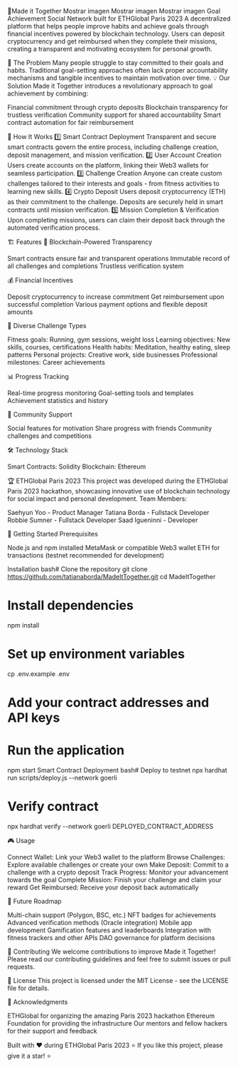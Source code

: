 🤼Made it Together
Mostrar imagen
Mostrar imagen
Mostrar imagen
Goal Achievement Social Network built for ETHGlobal Paris 2023
A decentralized platform that helps people improve habits and achieve goals through financial incentives powered by blockchain technology. Users can deposit cryptocurrency and get reimbursed when they complete their missions, creating a transparent and motivating ecosystem for personal growth.

🎯 The Problem
Many people struggle to stay committed to their goals and habits. Traditional goal-setting approaches often lack proper accountability mechanisms and tangible incentives to maintain motivation over time.
💡 Our Solution
Made it Together introduces a revolutionary approach to goal achievement by combining:

Financial commitment through crypto deposits
Blockchain transparency for trustless verification
Community support for shared accountability
Smart contract automation for fair reimbursement


🚀 How It Works
1️⃣ Smart Contract Deployment
Transparent and secure smart contracts govern the entire process, including challenge creation, deposit management, and mission verification.
2️⃣ User Account Creation
Users create accounts on the platform, linking their Web3 wallets for seamless participation.
3️⃣ Challenge Creation
Anyone can create custom challenges tailored to their interests and goals - from fitness activities to learning new skills.
4️⃣ Crypto Deposit
Users deposit cryptocurrency (ETH) as their commitment to the challenge. Deposits are securely held in smart contracts until mission verification.
5️⃣ Mission Completion & Verification
Upon completing missions, users can claim their deposit back through the automated verification process.

🏗️ Features
🔐 Blockchain-Powered Transparency

Smart contracts ensure fair and transparent operations
Immutable record of all challenges and completions
Trustless verification system

💰 Financial Incentives

Deposit cryptocurrency to increase commitment
Get reimbursement upon successful completion
Various payment options and flexible deposit amounts

🎯 Diverse Challenge Types

Fitness goals: Running, gym sessions, weight loss
Learning objectives: New skills, courses, certifications
Health habits: Meditation, healthy eating, sleep patterns
Personal projects: Creative work, side businesses
Professional milestones: Career achievements

📊 Progress Tracking

Real-time progress monitoring
Goal-setting tools and templates
Achievement statistics and history

👥 Community Support

Social features for motivation
Share progress with friends
Community challenges and competitions


🛠️ Technology Stack

Smart Contracts: Solidity
Blockchain: Ethereum


🏆 ETHGlobal Paris 2023
This project was developed during the ETHGlobal Paris 2023 hackathon, showcasing innovative use of blockchain technology for social impact and personal development.
Team Members:

Saehyun Yoo - Product Manager
Tatiana Borda - Fullstack Developer
Robbie Sumner - Fullstack Developer
Saad Igueninni - Developer


🚀 Getting Started
Prerequisites

Node.js and npm installed
MetaMask or compatible Web3 wallet
ETH for transactions (testnet recommended for development)

Installation
bash# Clone the repository
git clone https://github.com/tatianaborda/MadeItTogether.git
cd MadeItTogether

# Install dependencies
npm install

# Set up environment variables
cp .env.example .env
# Add your contract addresses and API keys

# Run the application
npm start
Smart Contract Deployment
bash# Deploy to testnet
npx hardhat run scripts/deploy.js --network goerli

# Verify contract
npx hardhat verify --network goerli DEPLOYED_CONTRACT_ADDRESS

🎮 Usage

Connect Wallet: Link your Web3 wallet to the platform
Browse Challenges: Explore available challenges or create your own
Make Deposit: Commit to a challenge with a crypto deposit
Track Progress: Monitor your advancement towards the goal
Complete Mission: Finish your challenge and claim your reward
Get Reimbursed: Receive your deposit back automatically


🔮 Future Roadmap

 Multi-chain support (Polygon, BSC, etc.)
 NFT badges for achievements
 Advanced verification methods (Oracle integration)
 Mobile app development
 Gamification features and leaderboards
 Integration with fitness trackers and other APIs
 DAO governance for platform decisions


🤝 Contributing
We welcome contributions to improve Made it Together! Please read our contributing guidelines and feel free to submit issues or pull requests.

📄 License
This project is licensed under the MIT License - see the LICENSE file for details.

🙏 Acknowledgments

ETHGlobal for organizing the amazing Paris 2023 hackathon
Ethereum Foundation for providing the infrastructure
Our mentors and fellow hackers for their support and feedback


Built with ❤️ during ETHGlobal Paris 2023
⭐ If you like this project, please give it a star! ⭐
